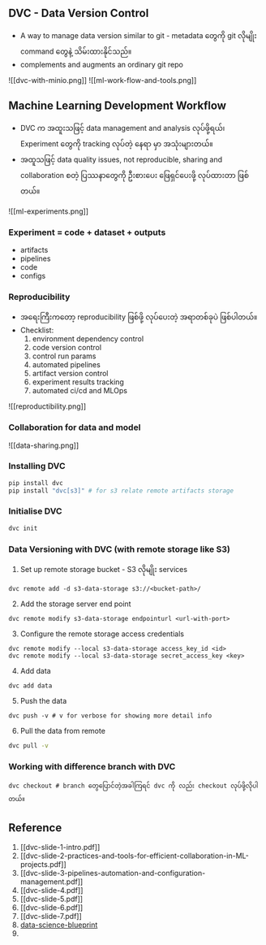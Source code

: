 DVC - Data Version Control
--------
- A way to manage data version similar to git - metadata တွေကို git လိုမျိုး command တွေနဲ့ သိမ်းထားနိုင်သည်။
- complements and augments an ordinary git repo

![[dvc-with-minio.png]]
![[ml-work-flow-and-tools.png]]

Machine Learning Development Workflow
----
- DVC က အထူးသဖြင့် data management and analysis လုပ်ဖို့ရယ်၊ Experiment တွေကို tracking လုပ်တဲ့ နေရာ မှာ  အသုံးများတယ်။
- အထူသဖြင့် data quality issues, not reproducible, sharing and collaboration စတဲ့ ပြဿနာတွေကို ဦးစားပေး ဖြေရှင်ပေးဖို့ လုပ်ထားတာ ဖြစ်တယ်။ 


![[ml-experiments.png]]
### Experiment = code + dataset + outputs

- artifacts
- pipelines
- code
- configs

### Reproducibility 

- အရေးကြီးကတော့ reproducibility ဖြစ်ဖို့ လုပ်ပေးတဲ့ အရာတစ်ခုပဲ ဖြစ်ပါတယ်။
- Checklist:
	1. environment dependency control
	2. code version control
	3. control run params
	4. automated pipelines
	5. artifact version control
	6. experiment results tracking
	7. automated ci/cd and MLOps

![[reproductibility.png]]

### Collaboration for data and model 

![[data-sharing.png]]
### Installing DVC

```bash
pip install dvc
pip install "dvc[s3]" # for s3 relate remote artifacts storage
```

### Initialise  DVC 

```bash
dvc init
```

### Data Versioning with DVC (with remote storage like S3)

1. Set up remote storage bucket - S3 လိုမျိုး services 

```shell
dvc remote add -d s3-data-storage s3://<bucket-path>/
```

2. Add the storage server end point

```shell
dvc remote modify s3-data-storage endpointurl <url-with-port>
```

3. Configure the remote storage access credentials

```shell
dvc remote modify --local s3-data-storage access_key_id <id>
dvc remote modify --local s3-data-storage secret_access_key <key>
```

4. Add data

```shell
dvc add data 
```

5. Push the data 

```shell
dvc push -v # v for verbose for showing more detail info
```

6. Pull the data from remote

```bash
dvc pull -v
```
### Working with difference branch with DVC

```shell
dvc checkout # branch တွေပြောင်တဲ့အခါကြရင် dvc ကို လည်း checkout လုပ်ဖို့လိုပါတယ်။
```


Reference 
---
1. [[dvc-slide-1-intro.pdf]]
2. [[dvc-slide-2-practices-and-tools-for-efficient-collaboration-in-ML-projects.pdf]]
3. [[dvc-slide-3-pipelines-automation-and-configuration-management.pdf]]
4. [[dvc-slide-4.pdf]]
5. [[dvc-slide-5.pdf]]
6. [[dvc-slide-6.pdf]]
7. [[dvc-slide-7.pdf]]
8. [data-science-blueprint](https://data-science-blueprint.readthedocs.io/)
9. 